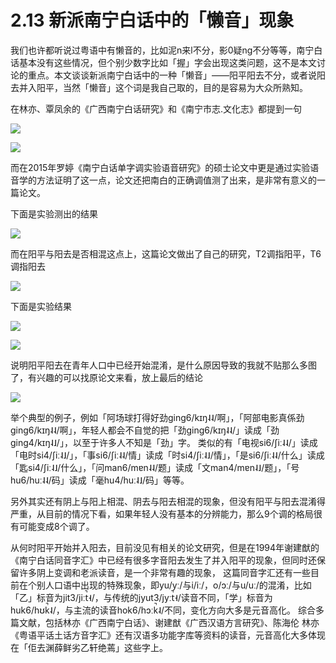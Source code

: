 # 2.13 新派南宁白话中的「懒音」现象

我们也许都听说过粤语中有懒音的，比如泥n来l不分，影0疑ng不分等等，南宁白话基本没有这些情况，但个别少数字比如「握」字会出现这类问题，这不是本文讨论的重点。本文谈谈新派南宁白话中的一种「懒音」——阳平阳去不分，或者说阳去并入阳平，当然「懒音」这个词是我自己取的，目的是容易为大众所熟知。

在林亦、覃凤余的《广西南宁白话研究》和《南宁市志.文化志》都提到一句

![](http://pcj4g4ziw.bkt.clouddn.com/image/section2.13/import.png)

![](http://pcj4g4ziw.bkt.clouddn.com/image/section2.13/import2.png)

而在2015年罗婷《南宁白话单字调实验语音研究》的硕士论文中更是通过实验语音学的方法证明了这一点，论文还把南白的正确调值测了出来，是非常有意义的一篇论文。

下面是实验测出的结果

![](http://pcj4g4ziw.bkt.clouddn.com/image/section2.13/import3.png)

而在阳平与阳去是否相混这点上，这篇论文做出了自己的研究，T2调指阳平，T6调指阳去

![](http://pcj4g4ziw.bkt.clouddn.com/image/section2.13/import4.png)

下面是实验结果

![](http://pcj4g4ziw.bkt.clouddn.com/image/section2.13/import5.png)

![](http://pcj4g4ziw.bkt.clouddn.com/image/section2.13/import6.png)

说明阳平阳去在青年人口中已经开始混淆，是什么原因导致的我就不贴那么多图了，有兴趣的可以找原论文来看，放上最后的结论

![](http://pcj4g4ziw.bkt.clouddn.com/image/section2.13/import7.png)

举个典型的例子，例如「阿场球打得好劲ging6/kɪŋ˨˨/啊」，「阿部电影真係劲ging6/kɪŋ˨˨/啊」，年轻人都会不自觉的把「劲ging6/kɪŋ˨˨/」读成「劲ging4/kɪŋ˨˩/」，以至于许多人不知是「劲」字。
类似的有「电视si6/ʃiː˨˨/」读成「电时si4/ʃiː˨˩/」，「事si6/ʃiː˨˨/情」读成「时si4/ʃiː˨˩/情」，「是si6/ʃiː˨˨/什么」读成「匙si4/ʃiː˨˩/什么」，「问man6/mɐn˨˨/题」读成「文man4/mɐn˨˩/题」，「号hu6/huː˨˨/码」读成「毫hu4/huː˨˩/码」等等。

另外其实还有阴上与阳上相混、阴去与阳去相混的现象，但没有阳平与阳去混淆得严重，从目前的情况下看，如果年轻人没有基本的分辨能力，那么9个调的格局很有可能变成8个调了。

从何时阳平开始并入阳去，目前没见有相关的论文研究，但是在1994年谢建猷的《南宁白话同音字汇》中已经有很多字音阳去发生了并入阳平的现象，但同时还保留许多阴上变调和老派读音，是一个非常有趣的现象，
这篇同音字汇还有一些目前在个别人口语中出现的特殊现象，即yu/yː/与i/iː/，o/ɔː/与u/uː/的混淆，比如「乙」标音为jit3/jiːt̚˧/，与传统的jyut3/jyːt̚˧/读音不同，「学」标音为huk6/hʊk̚˨/，与主流的读音hok6/hɔːk̚˨/不同，变化方向大多是元音高化。
综合多篇文献，包括林亦《广西南宁白话》、谢建猷《广西汉语方言研究》、陈海伦 林亦《粤语平话土话方音字汇》还有汉语多功能字库等资料的读音，元音高化大多体现在「佢去渊薛鲜劣乙轩绝蔫」这些字上。